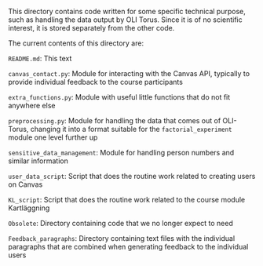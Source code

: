 This directory contains code written for some specific technical purpose, such as handling the data output by OLI Torus. Since it is of no scientific interest, it is stored separately from the other code.

The current contents of this directory are:

`README.md`: This text

`canvas_contact.py`: Module for interacting with the Canvas API, typically to provide individual feedback to the course participants

`extra_functions.py`: Module with useful little functions that do not fit anywhere else

`preprocessing.py`: Module for handling the data that comes out of OLI-Torus, changing it into a format suitable for the `factorial_experiment` module one level further up

`sensitive_data_management`: Module for handling person numbers and similar information

`user_data_script`: Script that does the routine work related to creating users on Canvas

`KL_script`: Script that does the routine work related to the course module Kartläggning

`Obsolete`: Directory containing code that we no longer expect to need

`Feedback_paragraphs`: Directory containing text files with the individual paragraphs that are combined when generating feedback to the individual users
